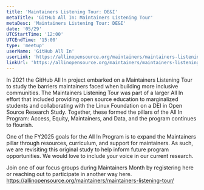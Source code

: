 ```yaml
---
title: 'Maintainers Listening Tour: DE&I'
metaTitle: 'GitHub All In: Maintainers Listening Tour'
metaDesc: 'Maintainers Listening Tour: DE&I'
date: '05/29'
UTCStartTime: '12:00'
UTCEndTime: '15:00'
type: 'meetup'
userName: 'GitHub All In'
userLink: 'https://allinopensource.org/maintainers/maintainers-listening-tour/'
linkUrl: 'https://allinopensource.org/maintainers/maintainers-listening-tour/'
---
```


In 2021 the GitHub All In project embarked on a Maintainers Listening Tour to study the barriers maintainers faced when building more inclusive communities. The Maintainers Listening Tour was part of a larger All In effort that included providing open source education to marginalized students and collaborating with the Linux Foundation on a DEI in Open Source Research Study. Together, these formed the pillars of the All In Program: Access, Equity, Maintainers, and Data, and the program continues to flourish.

One of the FY2025 goals for the All In Program is to expand the Maintainers pillar through resources, curriculum, and support for maintainers. As such, we are revisiting this original study to help inform future program opportunities. We would love to include your voice in our current research.

Join one of our focus groups during Maintainers Month by registering here or reaching out to participate in another way here.
https://allinopensource.org/maintainers/maintainers-listening-tour/
